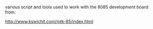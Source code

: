 
various script and tools used to work with the 8085 development board from:

http://www.kswichit.com/mtk-85/index.html



